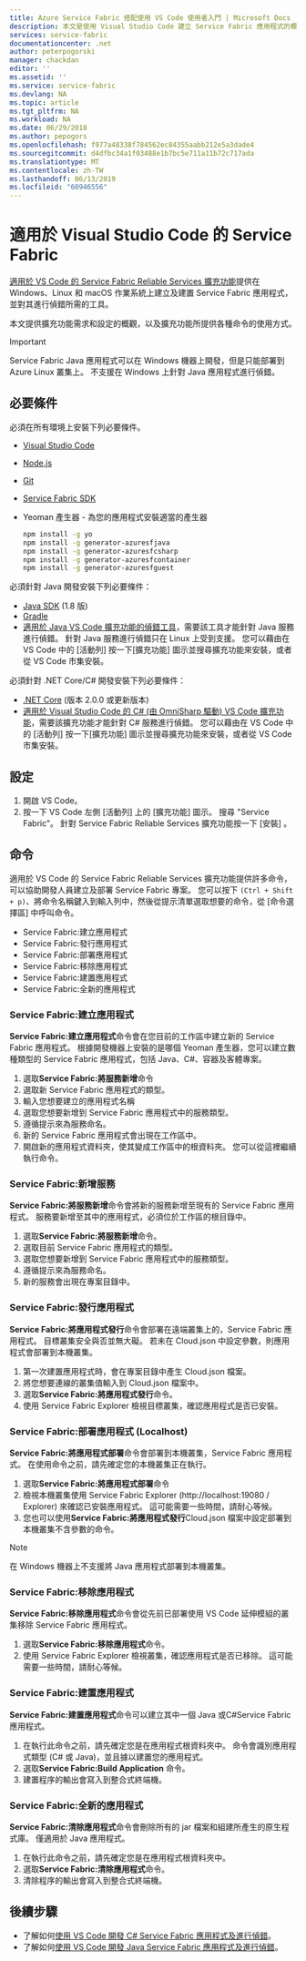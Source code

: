 ```yaml
---
title: Azure Service Fabric 搭配使用 VS Code 使用者入門 | Microsoft Docs
description: 本文是使用 Visual Studio Code 建立 Service Fabric 應用程式的概觀。
services: service-fabric
documentationcenter: .net
author: peterpogorski
manager: chackdan
editor: ''
ms.assetid: ''
ms.service: service-fabric
ms.devlang: NA
ms.topic: article
ms.tgt_pltfrm: NA
ms.workload: NA
ms.date: 06/29/2018
ms.author: pepogors
ms.openlocfilehash: f977a48338f784562ec84355aabb212e5a3dade4
ms.sourcegitcommit: d4dfbc34a1f03488e1b7bc5e711a11b72c717ada
ms.translationtype: MT
ms.contentlocale: zh-TW
ms.lasthandoff: 06/13/2019
ms.locfileid: "60946556"
---
```

# <a name="service-fabric-for-visual-studio-code"></a>適用於 Visual Studio Code 的 Service Fabric

[適用於 VS Code 的 Service Fabric Reliable Services 擴充功能](https://marketplace.visualstudio.com/items?itemName=ms-azuretools.vscode-service-fabric-reliable-services)提供在 Windows、Linux 和 macOS 作業系統上建立及建置 Service Fabric 應用程式，並對其進行偵錯所需的工具。

本文提供擴充功能需求和設定的概觀，以及擴充功能所提供各種命令的使用方式。 

> [!IMPORTANT]
> Service Fabric Java 應用程式可以在 Windows 機器上開發，但是只能部署到 Azure Linux 叢集上。 不支援在 Windows 上針對 Java 應用程式進行偵錯。

## <a name="prerequisites"></a>必要條件

必須在所有環境上安裝下列必要條件。

* [Visual Studio Code](https://code.visualstudio.com/)
* [Node.js](https://nodejs.org/)
* [Git](https://git-scm.com/)
* [Service Fabric SDK](https://docs.microsoft.com/azure/service-fabric/service-fabric-get-started)
* Yeoman 產生器 - 為您的應用程式安裝適當的產生器

   ```sh
   npm install -g yo
   npm install -g generator-azuresfjava
   npm install -g generator-azuresfcsharp
   npm install -g generator-azuresfcontainer
   npm install -g generator-azuresfguest
   ```

必須針對 Java 開發安裝下列必要條件：

* [Java SDK](https://aka.ms/azure-jdks) (1.8 版)
* [Gradle](https://gradle.org/install/)
* [適用於 Java VS Code 擴充功能的偵錯工具](https://marketplace.visualstudio.com/items?itemName=vscjava.vscode-java-debug)，需要該工具才能針對 Java 服務進行偵錯。 針對 Java 服務進行偵錯只在 Linux 上受到支援。 您可以藉由在 VS Code 中的 [活動列]  按一下[擴充功能] 圖示並搜尋擴充功能來安裝，或者從 VS Code 市集安裝。

必須針對 .NET Core/C# 開發安裝下列必要條件：

* [.NET Core](https://www.microsoft.com/net/learn/get-started) (版本 2.0.0 或更新版本)
* [適用於 Visual Studio Code 的 C# (由 OmniSharp 驅動) VS Code 擴充功能](https://marketplace.visualstudio.com/items?itemName=ms-vscode.csharp)，需要該擴充功能才能針對 C# 服務進行偵錯。 您可以藉由在 VS Code 中的 [活動列]  按一下[擴充功能] 圖示並搜尋擴充功能來安裝，或者從 VS Code 市集安裝。

## <a name="setup"></a>設定

1. 開啟 VS Code。
2. 按一下 VS Code 左側 [活動列]  上的 [擴充功能] 圖示。 搜尋 "Service Fabric"。 針對 Service Fabric Reliable Services 擴充功能按一下 [安裝]  。

## <a name="commands"></a>命令
適用於 VS Code 的 Service Fabric Reliable Services 擴充功能提供許多命令，可以協助開發人員建立及部署 Service Fabric 專案。 您可以按下 `(Ctrl + Shift + p)`、將命令名稱鍵入到輸入列中，然後從提示清單選取想要的命令，從 [命令選擇區]  中呼叫命令。 

* Service Fabric:建立應用程式 
* Service Fabric:發行應用程式 
* Service Fabric:部署應用程式 
* Service Fabric:移除應用程式  
* Service Fabric:建置應用程式 
* Service Fabric:全新的應用程式 

### <a name="service-fabric-create-application"></a>Service Fabric:建立應用程式

**Service Fabric:建立應用程式**命令會在您目前的工作區中建立新的 Service Fabric 應用程式。 根據開發機器上安裝的是哪個 Yeoman 產生器，您可以建立數種類型的 Service Fabric 應用程式，包括 Java、C#、容器及客體專案。 

1.  選取**Service Fabric:將服務新增**命令
2.  選取新 Service Fabric 應用程式的類型。 
3.  輸入您想要建立的應用程式名稱
3.  選取您想要新增到 Service Fabric 應用程式中的服務類型。 
4.  遵循提示來為服務命名。 
5.  新的 Service Fabric 應用程式會出現在工作區中。
6.  開啟新的應用程式資料夾，使其變成工作區中的根資料夾。 您可以從這裡繼續執行命令。

### <a name="service-fabric-add-service"></a>Service Fabric:新增服務
**Service Fabric:將服務新增**命令會將新的服務新增至現有的 Service Fabric 應用程式。 服務要新增至其中的應用程式，必須位於工作區的根目錄中。 

1.  選取**Service Fabric:將服務新增**命令。
2.  選取目前 Service Fabric 應用程式的類型。 
3.  選取您想要新增到 Service Fabric 應用程式中的服務類型。 
4.  遵循提示來為服務命名。 
5.  新的服務會出現在專案目錄中。 

### <a name="service-fabric-publish-application"></a>Service Fabric:發行應用程式
**Service Fabric:將應用程式發行**命令會部署在遠端叢集上的，Service Fabric 應用程式。 目標叢集安全與否並無大礙。 若未在 Cloud.json 中設定參數，則應用程式會部署到本機叢集。

1.  第一次建置應用程式時，會在專案目錄中產生 Cloud.json 檔案。
2.  將您想要連線的叢集值輸入到 Cloud.json 檔案中。
3.  選取**Service Fabric:將應用程式發行**命令。
4.  使用 Service Fabric Explorer 檢視目標叢集，確認應用程式是否已安裝。 

### <a name="service-fabric-deploy-application-localhost"></a>Service Fabric:部署應用程式 (Localhost)
**Service Fabric:將應用程式部署**命令會部署到本機叢集，Service Fabric 應用程式。 在使用命令之前，請先確定您的本機叢集正在執行。 

1. 選取**Service Fabric:將應用程式部署**命令
2. 檢視本機叢集使用 Service Fabric Explorer (http:\//localhost:19080 / Explorer) 來確認已安裝應用程式。 這可能需要一些時間，請耐心等候。
3. 您也可以使用**Service Fabric:將應用程式發行**Cloud.json 檔案中設定部署到本機叢集不含參數的命令。

> [!NOTE]
> 在 Windows 機器上不支援將 Java 應用程式部署到本機叢集。

### <a name="service-fabric-remove-application"></a>Service Fabric:移除應用程式
**Service Fabric:移除應用程式**命令會從先前已部署使用 VS Code 延伸模組的叢集移除 Service Fabric 應用程式。 

1.  選取**Service Fabric:移除應用程式**命令。
2.  使用 Service Fabric Explorer 檢視叢集，確認應用程式是否已移除。 這可能需要一些時間，請耐心等候。

### <a name="service-fabric-build-application"></a>Service Fabric:建置應用程式
**Service Fabric:建置應用程式**命令可以建立其中一個 Java 或C#Service Fabric 應用程式。 

1.  在執行此命令之前，請先確定您是在應用程式根資料夾中。 命令會識別應用程式類型 (C# 或 Java)，並且據以建置您的應用程式。
2.  選取**Service Fabric:Build Application** 命令。
3.  建置程序的輸出會寫入到整合式終端機。

### <a name="service-fabric-clean-application"></a>Service Fabric:全新的應用程式
**Service Fabric:清除應用程式**命令會刪除所有的 jar 檔案和組建所產生的原生程式庫。 僅適用於 Java 應用程式。 

1.  在執行此命令之前，請先確定您是在應用程式根資料夾中。 
2.  選取**Service Fabric:清除應用程式**命令。
3.  清除程序的輸出會寫入到整合式終端機。

## <a name="next-steps"></a>後續步驟

* 了解如何[使用 VS Code 開發 C# Service Fabric 應用程式及進行偵錯](./service-fabric-develop-csharp-applications-with-vs-code.md)。
* 了解如何[使用 VS Code 開發 Java Service Fabric 應用程式及進行偵錯](./service-fabric-develop-java-applications-with-vs-code.md)。
